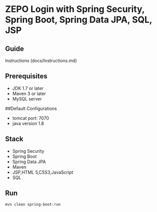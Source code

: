 # ZEPO Login with Spring Security, Spring Boot, Spring Data JPA, SQL, JSP

## Guide
Instructions (docs/Instructions.md)


## Prerequisites
- JDK 1.7 or later
- Maven 3 or later
- MySQL server

##Default Configurations 
- tomcat port: 7070 
- java version 1.8


## Stack
- Spring Security
- Spring Boot
- Spring Data JPA
- Maven
- JSP,HTML 5,CSS3,JavaScript
- SQL


## Run
```mvn clean spring-boot:run```
